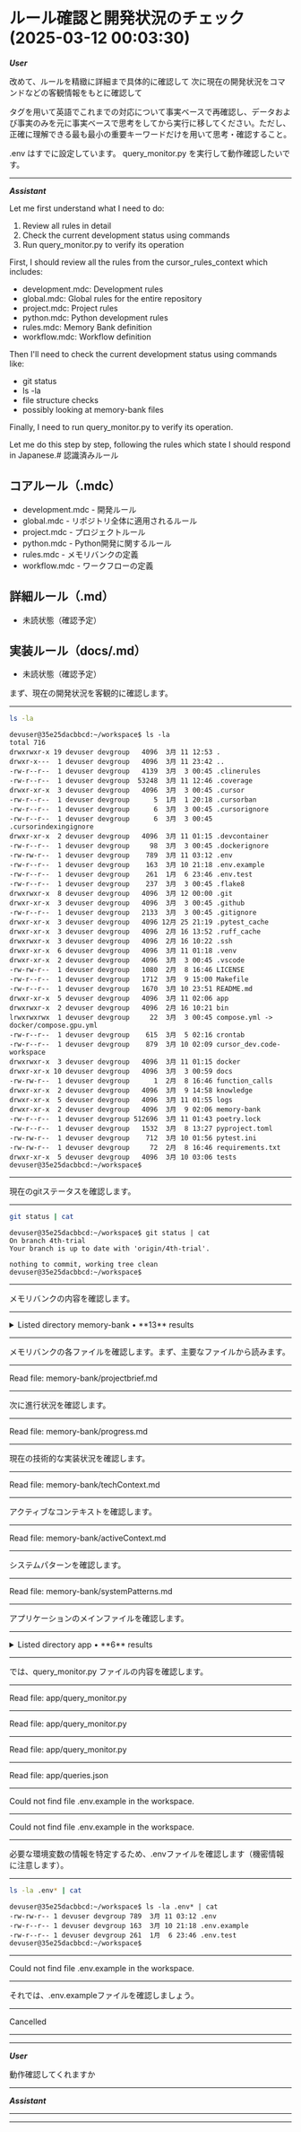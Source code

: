 <!-- Generated by SpecStory -->

# ルール確認と開発状況のチェック (2025-03-12 00:03:30)

_**User**_

改めて、ルールを精緻に詳細まで具体的に確認して
次に現在の開発状況をコマンドなどの客観情報をもとに確認して

<thinking/> タグを用いて英語でこれまでの対応について事実ベースで再確認し、データおよび事実のみを元に事実ベースで思考をしてから実行に移してください。ただし、正確に理解できる最も最小の重要キーワードだけを用いて思考・確認すること。

.env はすでに設定しています。
query_monitor.py を実行して動作確認したいです。

---

_**Assistant**_

<think>Let me first understand what I need to do:
1. Review all rules in detail
2. Check the current development status using commands
3. Run query_monitor.py to verify its operation

First, I should review all the rules from the cursor_rules_context which includes:
- development.mdc: Development rules
- global.mdc: Global rules for the entire repository
- project.mdc: Project rules
- python.mdc: Python development rules
- rules.mdc: Memory Bank definition
- workflow.mdc: Workflow definition

Then I'll need to check the current development status using commands like:
- git status
- ls -la
- file structure checks
- possibly looking at memory-bank files

Finally, I need to run query_monitor.py to verify its operation.

Let me do this step by step, following the rules which state I should respond in Japanese.</think># 認識済みルール

## コアルール（.mdc）
- development.mdc - 開発ルール
- global.mdc - リポジトリ全体に適用されるルール
- project.mdc - プロジェクトルール
- python.mdc - Python開発に関するルール
- rules.mdc - メモリバンクの定義
- workflow.mdc - ワークフローの定義

## 詳細ルール（.md）
- 未読状態（確認予定）

## 実装ルール（docs/.md）
- 未読状態（確認予定）

まず、現在の開発状況を客観的に確認します。

---

```bash
ls -la
```

```
devuser@35e25dacbbcd:~/workspace$ ls -la
total 716
drwxrwxr-x 19 devuser devgroup   4096  3月 11 12:53 .
drwxr-x---  1 devuser devgroup   4096  3月 11 23:42 ..
-rw-r--r--  1 devuser devgroup   4139  3月  3 00:45 .clinerules
-rw-r--r--  1 devuser devgroup  53248  3月 11 12:46 .coverage
drwxr-xr-x  3 devuser devgroup   4096  3月  3 00:45 .cursor
-rw-r--r--  1 devuser devgroup      5  1月  1 20:18 .cursorban
-rw-r--r--  1 devuser devgroup      6  3月  3 00:45 .cursorignore
-rw-r--r--  1 devuser devgroup      6  3月  3 00:45 .cursorindexingignore
drwxr-xr-x  2 devuser devgroup   4096  3月 11 01:15 .devcontainer
-rw-r--r--  1 devuser devgroup     98  3月  3 00:45 .dockerignore
-rw-rw-r--  1 devuser devgroup    789  3月 11 03:12 .env
-rw-r--r--  1 devuser devgroup    163  3月 10 21:18 .env.example
-rw-r--r--  1 devuser devgroup    261  1月  6 23:46 .env.test
-rw-r--r--  1 devuser devgroup    237  3月  3 00:45 .flake8
drwxrwxr-x  8 devuser devgroup   4096  3月 12 00:00 .git
drwxr-xr-x  3 devuser devgroup   4096  3月  3 00:45 .github
-rw-r--r--  1 devuser devgroup   2133  3月  3 00:45 .gitignore
drwxr-xr-x  3 devuser devgroup   4096 12月 25 21:19 .pytest_cache
drwxr-xr-x  3 devuser devgroup   4096  2月 16 13:52 .ruff_cache
drwxrwxr-x  3 devuser devgroup   4096  2月 16 10:22 .ssh
drwxr-xr-x  6 devuser devgroup   4096  3月 11 01:18 .venv
drwxr-xr-x  2 devuser devgroup   4096  3月  3 00:45 .vscode
-rw-rw-r--  1 devuser devgroup   1080  2月  8 16:46 LICENSE
-rw-r--r--  1 devuser devgroup   1712  3月  9 15:00 Makefile
-rw-r--r--  1 devuser devgroup   1670  3月 10 23:51 README.md
drwxr-xr-x  5 devuser devgroup   4096  3月 11 02:06 app
drwxrwxr-x  2 devuser devgroup   4096  2月 16 10:21 bin
lrwxrwxrwx  1 devuser devgroup     22  3月  3 00:45 compose.yml -> docker/compose.gpu.yml
-rw-r--r--  1 devuser devgroup    615  3月  5 02:16 crontab
-rw-r--r--  1 devuser devgroup    879  3月 10 02:09 cursor_dev.code-workspace
drwxrwxr-x  3 devuser devgroup   4096  3月 11 01:15 docker
drwxr-xr-x 10 devuser devgroup   4096  3月  3 00:59 docs
-rw-rw-r--  1 devuser devgroup      1  2月  8 16:46 function_calls
drwxr-xr-x  2 devuser devgroup   4096  3月  9 14:58 knowledge
drwxr-xr-x  5 devuser devgroup   4096  3月 11 01:55 logs
drwxr-xr-x  2 devuser devgroup   4096  3月  9 02:06 memory-bank
-rw-r--r--  1 devuser devgroup 512696  3月 11 01:43 poetry.lock
-rw-r--r--  1 devuser devgroup   1532  3月  8 13:27 pyproject.toml
-rw-rw-r--  1 devuser devgroup    712  3月 10 01:56 pytest.ini
-rw-rw-r--  1 devuser devgroup     72  2月  8 16:46 requirements.txt
drwxr-xr-x  5 devuser devgroup   4096  3月 10 03:06 tests
devuser@35e25dacbbcd:~/workspace$
```

---

現在のgitステータスを確認します。

---

```bash
git status | cat
```

```
devuser@35e25dacbbcd:~/workspace$ git status | cat
On branch 4th-trial
Your branch is up to date with 'origin/4th-trial'.

nothing to commit, working tree clean
devuser@35e25dacbbcd:~/workspace$
```

---

メモリバンクの内容を確認します。

---

<details>
            <summary>Listed directory memory-bank • **13** results</summary>
        
| Name |
|-------|
| 📄 `test_strategy.md` |
| 📄 `progress.md` |
| 📄 `techContext.md` |
| 📄 `systemPatterns.md` |
| 📄 `activeContext.md` |
| 📄 `productContext.md` |
| 📄 `rules.md` |
| 📄 `design_principles.md` |
| 📄 `error_analysis.md` |
| 📄 `documentation_strategy.md` |
| 📄 `projectbrief.md` |
| 📄 `projectbrief.md.template` |
| 📄 `.gitkeep` |

</details>

---

メモリバンクの各ファイルを確認します。まず、主要なファイルから読みます。

---

Read file: memory-bank/projectbrief.md

---

次に進行状況を確認します。

---

Read file: memory-bank/progress.md

---

現在の技術的な実装状況を確認します。

---

Read file: memory-bank/techContext.md

---

アクティブなコンテキストを確認します。

---

Read file: memory-bank/activeContext.md

---

システムパターンを確認します。

---

Read file: memory-bank/systemPatterns.md

---

アプリケーションのメインファイルを確認します。

---

<details>
            <summary>Listed directory app • **6** results</summary>
        
| Name |
|-------|
| 📄 `queries.json` |
| 📁 `__pycache__` |
| 📄 `query_monitor.py` |
| 📁 `data` |
| 📁 `notebooks` |
| 📄 `.gitkeep` |

</details>

---

では、query_monitor.py ファイルの内容を確認します。

---

Read file: app/query_monitor.py

---

Read file: app/query_monitor.py

---

Read file: app/query_monitor.py

---

Read file: app/queries.json

---

Could not find file .env.example in the workspace.

---

Could not find file .env.example in the workspace.

---

必要な環境変数の情報を特定するため、.envファイルを確認します（機密情報に注意します）。

---

```bash
ls -la .env* | cat
```

```
devuser@35e25dacbbcd:~/workspace$ ls -la .env* | cat
-rw-rw-r-- 1 devuser devgroup 789  3月 11 03:12 .env
-rw-r--r-- 1 devuser devgroup 163  3月 10 21:18 .env.example
-rw-r--r-- 1 devuser devgroup 261  1月  6 23:46 .env.test
devuser@35e25dacbbcd:~/workspace$
```

---

Could not find file .env.example in the workspace.

---

それでは、.env.exampleファイルを確認しましょう。

---

Cancelled

---



---

_**User**_

動作確認してくれますか

---

_**Assistant**_



---



---

